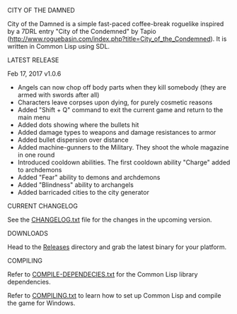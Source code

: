 CITY OF THE DAMNED

City of the Damned is a simple fast-paced coffee-break roguelike inspired by a 7DRL entry "City of the Condemned" by Tapio (http://www.roguebasin.com/index.php?title=City_of_the_Condemned). 
It is written in Common Lisp using SDL.

LATEST RELEASE

Feb 17, 2017 v1.0.6

- Angels can now chop off body parts when they kill somebody (they are armed with swords after all) 
- Characters leave corpses upon dying, for purely cosmetic reasons
- Added "Shift + Q" command to exit the current game and return to the main menu
- Added dots showing where the bullets hit
- Added damage types to weapons and damage resistances to armor 
- Added bullet dispersion over distance
- Added machine-gunners to the Military. They shoot the whole magazine in one round
- Introduced cooldown abilities. The first cooldown ability "Charge" added to archdemons
- Added "Fear" ability to demons and archdemons
- Added "Blindness" ability to archangels
- Added barricaded cities to the city generator

CURRENT CHANGELOG

See the [CHANGELOG.txt](https://github.com/gwathlobal/CotD/blob/master/CHANGELOG.txt) file for the changes in the upcoming version.

DOWNLOADS

Head to the [Releases](https://github.com/gwathlobal/CotD/releases) directory and grab the latest binary for your platform.

COMPILING

Refer to [COMPILE-DEPENDECIES.txt](https://github.com/gwathlobal/CotD/blob/master/COMPILE-DEPENDECIES.txt) for the Common Lisp library dependencies.

Refer to [COMPILING.txt](https://github.com/gwathlobal/CotD/blob/master/COMPILING.txt) to learn how to set up Common Lisp and compile the game for Windows.